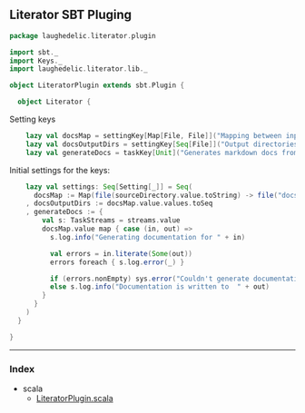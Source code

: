 ## Literator SBT Pluging

```scala
package laughedelic.literator.plugin

import sbt._
import Keys._
import laughedelic.literator.lib._

object LiteratorPlugin extends sbt.Plugin {

  object Literator {
```

Setting keys

```scala
    lazy val docsMap = settingKey[Map[File, File]]("Mapping between input source and output docs directories")
    lazy val docsOutputDirs = settingKey[Seq[File]]("Output directories for the generated documentation")
    lazy val generateDocs = taskKey[Unit]("Generates markdown docs from code using literator tool")
```

Initial settings for the keys:

```scala
    lazy val settings: Seq[Setting[_]] = Seq(
      docsMap := Map(file(sourceDirectory.value.toString) -> file("docs/src/"))
    , docsOutputDirs := docsMap.value.values.toSeq
    , generateDocs := { 
        val s: TaskStreams = streams.value
        docsMap.value map { case (in, out) =>
          s.log.info("Generating documentation for " + in)

          val errors = in.literate(Some(out))
          errors foreach { s.log.error(_) }

          if (errors.nonEmpty) sys.error("Couldn't generate documentation due to parsing errors")
          else s.log.info("Documentation is written to  " + out)
        }
      }
    )
  }

}

```


------

### Index

+ scala
  + [LiteratorPlugin.scala][LiteratorPlugin.scala]

[LiteratorPlugin.scala]: LiteratorPlugin.scala.md